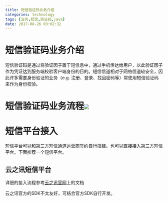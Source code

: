 ```yaml
---
title: 短信验证码业务介绍
categories: technology
tags: [业务,短信,验证码,java]
date: 2017-08-26 03:02:32
---
```


# 短信验证码业务介绍

短信验证码是通过将验证因子置于短信息中，通过手机传达给用户，以此验证因子作为凭证达到服务端校验客户端身份的目的。短信信道相对于网络信道较安全，因此许多需要身份验证的业务（e.g. 注册、登录、找回密码等）常使用短信验证码来作为身份校验。

# 短信验证码业务流程![](http://img.willowspace.cn/willowspace_2016/1503687828140.png)

# 短信平台接入

短信平台可以和第三方短信通道运营商签约自行搭建。也可以直接接入第三方短信平台。下面推荐一个短信平台。

## 云之讯短信平台

详细的接入流程参考[云之讯官网](http://www.ucpaas.com/)上的文档

云之讯官方的SDK不太友好，可结合官方SDK自行开发。